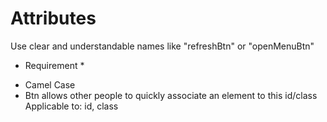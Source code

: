 # Attributes
Use clear and understandable names like "refreshBtn" or "openMenuBtn"
* Requirement *
- Camel Case
- Btn allows other people to quickly associate an element to this id/class 
Applicable to: id, class
